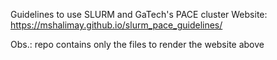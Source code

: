 Guidelines to use SLURM and GaTech's PACE cluster
Website: https://mshalimay.github.io/slurm_pace_guidelines/

Obs.: repo contains only the files to render the website above


